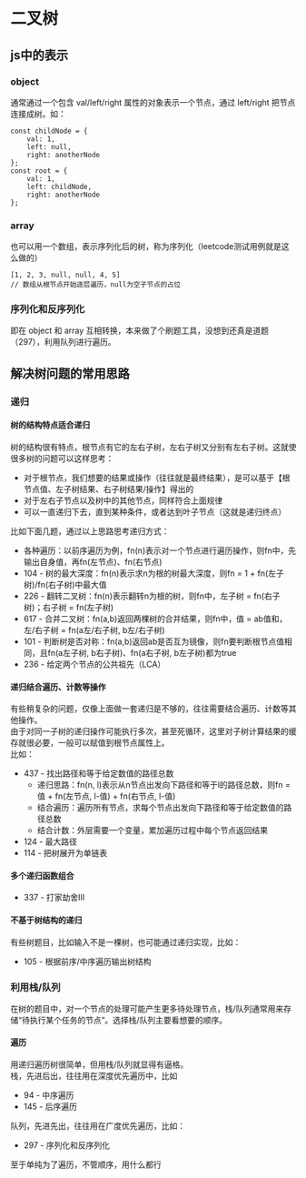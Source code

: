 # 二叉树
## js中的表示
### object
通常通过一个包含 val/left/right 属性的对象表示一个节点，通过 left/right 把节点连接成树。如：
```
const childNode = {
    val: 1,
    left: null,
    right: anotherNode
};
const root = {
    val: 1,
    left: childNode,
    right: anotherNode
};
```
### array
也可以用一个数组，表示序列化后的树，称为序列化（leetcode测试用例就是这么做的）
```
[1, 2, 3, null, null, 4, 5]
// 数组从根节点开始逐层遍历，null为空子节点的占位
```
### 序列化和反序列化
即在 object 和 array 互相转换，本来做了个刷题工具，没想到还真是道题（297），利用队列进行遍历。

## 解决树问题的常用思路
### 递归
#### 树的结构特点适合递归
树的结构很有特点，根节点有它的左右子树，左右子树又分别有左右子树。这就使很多树的问题可以这样思考：
* 对于根节点，我们想要的结果或操作（往往就是最终结果），是可以基于【根节点值、左子树结果、右子树结果/操作】得出的
* 对于左右子节点以及树中的其他节点，同样符合上面规律
* 可以一直递归下去，直到某种条件，或者达到叶子节点（这就是递归终点）

比如下面几题，通过以上思路思考递归方式：
* 各种遍历：以前序遍历为例，fn(n)表示对一个节点进行遍历操作，则fn中，先输出自身值，再fn(左节点)、fn(右节点)
* 104 - 树的最大深度：fn(n)表示求n为根的树最大深度，则fn = 1 + fn(左子树)/fn(右子树)中最大值
* 226 - 翻转二叉树：fn(n)表示翻转n为根的树，则fn中，左子树 = fn(右子树)；右子树 = fn(左子树)
* 617 - 合并二叉树：fn(a,b)返回两棵树的合并结果，则fn中，值 = ab值和，左/右子树 = fn(a左/右子树, b左/右子树)
* 101 - 判断树是否对称：fn(a,b)返回ab是否互为镜像，则fn要判断根节点值相同，且fn(a左子树, b右子树)、fn(a右子树, b左子树)都为true
* 236 - 给定两个节点的公共祖先（LCA）

#### 递归结合遍历、计数等操作
有些稍复杂的问题，仅像上面做一套递归是不够的，往往需要结合遍历、计数等其他操作。    
由于对同一子树的递归操作可能执行多次，甚至死循环，这里对子树计算结果的缓存就很必要，一般可以赋值到根节点属性上。    
比如：
* 437 - 找出路径和等于给定数值的路径总数
    * 递归思路：fn(n, l)表示从n节点出发向下路径和等于l的路径总数，则fn = 值 + fn(左节点, l-值) + fn(右节点, l-值)
    * 结合遍历：遍历所有节点，求每个节点出发向下路径和等于给定数值的路径总数
    * 结合计数：外层需要一个变量，累加遍历过程中每个节点返回结果
* 124 - 最大路径
* 114 - 把树展开为单链表

#### 多个递归函数组合
* 337 - 打家劫舍III

#### 不基于树结构的递归
有些树题目，比如输入不是一棵树，也可能通过递归实现，比如：
* 105 - 根据前序/中序遍历输出树结构

### 利用栈/队列
在树的题目中，对一个节点的处理可能产生更多待处理节点，栈/队列通常用来存储“待执行某个任务的节点”。选择栈/队列主要看想要的顺序。
#### 遍历
用递归遍历树很简单，但用栈/队列就显得有逼格。   
栈，先进后出，往往用在深度优先遍历中，比如
* 94 - 中序遍历
* 145 - 后序遍历

队列，先进先出，往往用在广度优先遍历，比如：
* 297 - 序列化和反序列化

至于单纯为了遍历，不管顺序，用什么都行




